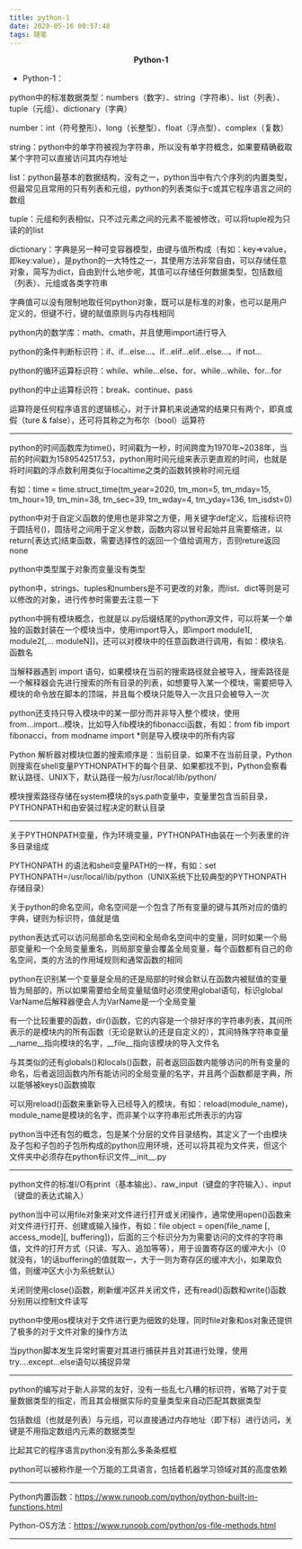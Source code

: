 ```yaml
---
title: python-1
date: 2020-05-16 00:57:48
tags: 随笔
---
```


<center><strong>Python-1</strong></center>

<!-- more -->

* Python-1：

python中的标准数据类型：numbers（数字）、string（字符串）、list（列表）、tuple（元组）、dictionary（字典）

number：int（符号整形）、long（长整型）、float（浮点型）、complex（复数）

string：python中的单字符被视为字符串，所以没有单字符概念，如果要精确截取某个字符可以直接访问其内存地址

list：python最基本的数据结构，没有之一，python当中有六个序列的内置类型，但最常见且常用的只有列表和元组，python的列表类似于c或其它程序语言之间的数组

tuple：元组和列表相似，只不过元素之间的元素不能被修改，可以将tuple视为只读的的list

dictionary：字典是另一种可变容器模型，由键与值所构成（有如：key=>value，即key:value），是python的一大特性之一，其使用方法非常自由，可以存储任意对象，简写为dict，自由到什么地步呢，其值可以存储任何数据类型，包括数组（列表）、元组或各类字符串

字典值可以没有限制地取任何python对象，既可以是标准的对象，也可以是用户定义的，但键不行，键的赋值原则与内存栈相同

python内的数学库：math、cmath，并且使用import进行导入

python的条件判断标识符：if、if...else...、if...elif...elif...else...、if not...

python的循环运算标识符：while、while...else、for、while...while、for...for

python的中止运算标识符：break、continue、pass

运算符是任何程序语言的逻辑核心，对于计算机来说通常的结果只有两个，即真或假（ture & false），还可将其称之为布尔（bool）运算符

---

python的时间函数库为time()，时间戳为一秒，时间跨度为1970年~2038年，当前的时间戳为1589542517.53，python用时间元组来表示更直观的时间，也就是将时间戳的浮点数利用类似于localtime之类的函数转换称时间元组

有如：time = time.struct_time(tm_year=2020, tm_mon=5, tm_mday=15, tm_hour=19, tm_min=38, tm_sec=39, tm_wday=4, tm_yday=136, tm_isdst=0)

python中对于自定义函数的使用也是非常之方便，用关键字def定义，后接标识符于圆括号()，圆括号之间用于定义参数，函数内容以冒号起始并且需要缩进，以return[表达式]结束函数，需要选择性的返回一个值给调用方，否则reture返回none

python中类型属于对象而变量没有类型

python中，strings、tuples和numbers是不可更改的对象，而list、dict等则是可以修改的对象，进行传参时需要去注意一下

python中拥有模块概念，也就是以.py后缀结尾的python源文件，可以将某一个单独的函数封装在一个模块当中，使用import导入，即import module1[, module2[,... moduleN]]，还可以对模块中的任意函数进行调用，有如：模块名.函数名

当解释器遇到 import 语句，如果模块在当前的搜索路径就会被导入，搜索路径是一个解释器会先进行搜索的所有目录的列表，如想要导入某一个模块，需要把导入模块的命令放在脚本的顶端，并且每个模块只能导入一次且只会被导入一次

python还支持只导入模块中的某一部分而并非导入整个模块，使用from...import...模块，比如导入fib模块的fibonacci函数，有如：from fib import fibonacci，from modname import *则是导入模块中的所有内容

Python 解析器对模块位置的搜索顺序是：当前目录、如果不在当前目录，Python则搜索在shell变量PYTHONPATH下的每个目录、如果都找不到，Python会察看默认路径、UNIX下，默认路径一般为/usr/local/lib/python/

模块搜索路径存储在system模块的sys.path变量中，变量里包含当前目录，PYTHONPATH和由安装过程决定的默认目录

---

关于PYTHONPATH变量，作为环境变量，PYTHONPATH由装在一个列表里的许多目录组成

PYTHONPATH 的语法和shell变量PATH的一样，有如：set PYTHONPATH=/usr/local/lib/python（UNIX系统下比较典型的PYTHONPATH存储目录）

关于python的命名空间，命名空间是一个包含了所有变量的键与其所对应的值的字典，键则为标识符，值就是值

python表达式可以访问局部命名空间和全局命名空间中的变量，同时如果一个局部变量和一个全局变量重名，则局部变量会覆盖全局变量，每个函数都有自己的命名空间，类的方法的作用域规则和通常函数的相同

python在识别某一个变量是全局的还是局部的时候会默认在函数内被赋值的变量皆为局部的，所以如果需要给全局变量赋值时必须使用global语句，标识global VarName后解释器便会人为VarName是一个全局变量

有一个比较重要的函数，dir()函数，它的内容是一个排好序的字符串列表，其间所表示的是模块内的所有函数（无论是默认的还是自定义的），其间特殊字符串变量__name__指向模块的名字，__file__指向该模块的导入文件名

与其类似的还有globals()和locals()函数，前者返回函数内能够访问的所有变量的命名，后者返回函数内所有能访问的全局变量的名字，并且两个函数都是字典，所以能够被keys()函数摘取

可以用reload()函数来重新导入已经导入的模块，有如：reload(module_name)，module_name是模块的名字，而非某个以字符串形式所表示的内容

python当中还有包的概念，包是某个分层的文件目录结构，其定义了一个由模块及子包和子包的子包所构成的python应用环境，还可以将其视为文件夹，但这个文件夹中必须存在python标识文件__init__.py

---

python文件的标准I/O有print（基本输出）、raw_input（键盘的字符输入）、input（键盘的表达式输入）

python当中可以用file对象来对文件进行打开或关闭操作，通常使用open()函数来对文件进行打开、创建或输入操作，有如：file object = open(file_name [, access_mode][, buffering])，后面的三个标识分为为需要访问的文件的字符串值，文件的打开方式（只读、写入、追加等等），用于设置寄存区的缓冲大小（0就没有，1的话buffering的值就取一，大于一则为寄存区的缓冲大小，如果取负值，则缓冲区大小为系统默认）

关闭则使用close()函数，刷新缓冲区并关闭文件，还有read()函数和write()函数分别用以控制文件读写

python中使用os模块对于文件进行更为细致的处理，同时file对象和os对象还提供了极多的对于文件对象的操作方法

当python脚本发生异常时需要对其进行捕获并且对其进行处理，使用try....except...else语句以捕捉异常

---

python的编写对于新人非常的友好，没有一些乱七八糟的标识符，省略了对于变量数据类型的指定，而且其会根据实际的变量类型来自动匹配其数据类型

包括数组（也就是列表）与元组，可以直接通过内存地址（即下标）进行访问，关键是不用指定数组内元素的数据类型

比起其它的程序语言python没有那么多条条框框

python可以被称作是一个万能的工具语言，包括着机器学习领域对其的高度依赖

---

Python内置函数：https://www.runoob.com/python/python-built-in-functions.html

Python-OS方法：https://www.runoob.com/python/os-file-methods.html

---



